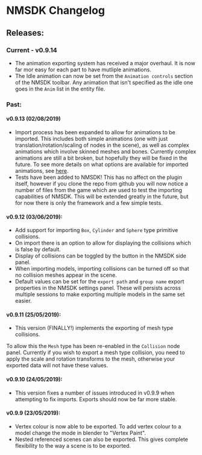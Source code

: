 # NMSDK Changelog

## Releases:

### Current - v0.9.14

 - The animation exporting system has received a major overhaul. It is now far mor easy for each part to have mutliple animations.
 - The Idle animation can now be set from the `Animation controls` section of the NMSDK toolbar. Any animation that isn't specified as the idle one goes in the `Anim` list in the entity file.

### Past:

#### v0.9.13 (02/08/2019)

 - Import process has been expanded to allow for animations to be imported. This includes both simple animations (one with just translation/rotation/scaling of nodes in the scene), as well as complex animations which involve skinned meshes and bones. Currently complex animations are still a bit broken, but hopefully they will be fixed in the future.
 To see more details on what options are available for imported animations, see [here](importing/importing.md#import_settings).
 - Tests have been added to NMSDK! This has no affect on the plugin itself, however if you clone the repo from github you will now notice a number of files from the game which are used to test the importing capabilities of NMSDK. This will be extended greatly in the future, but for now there is only the framework and a few simple tests.

#### v0.9.12 (03/06/2019):

- Add support for importing `Box`, `Cylinder` and `Sphere` type primitive collisions.
- On import there is an option to allow for displaying the collisions which is false by default.
- Display of collisions can be toggled by the button in the NMSDK side panel.
- When importing models, importing collisions can be turned off so that no collision meshes appear in the scene.
- Default values can be set for the `export path` and `group name` export properties in the NMSDK settings panel. These will persists across multiple sessions to make exporting multiple models in the same set easier.

#### v0.9.11 (25/05/2019):

- This version (FINALLY!) implements the exporting of mesh type collisions.

To allow this the `Mesh` type has been re-enabled in the `Collision` node panel.
Currently if you wish to export a mesh type collision, you need to apply the scale and rotation transforms to the mesh, otherwise your exported data will not have these values.

#### v0.9.10 (24/05/2019):

- This version fixes a number of issues introduced in v0.9.9 when attempting to fix imports. Exports should now be far more stable.

#### v0.9.9 (23/05/2019):

- Vertex colour is now able to be exported. To add vertex colour to a model change the mode in blender to "Vertex Paint".
- Nested referenced scenes can also be exported. This gives complete flexibility to the way a scene is to be exported.
